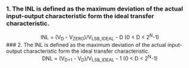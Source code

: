 ### 1. The INL is defined as the maximum deviation of the actual input-output characteristic form the ideal transfer characteristic.
<center>INL = (V<sub>D</sub> - V<sub>ZERO</sub>)/V<sub>LSB_IDEAL</sub> - D      (0 < D < 2<sup>N</sup>-1)</center>
### 2. The INL is defined as the maximum deviation of the actual input-output characteristic form the ideal transfer characteristic.
<center>DNL = (V<sub>D+1</sub> - V<sub>D</sub>)/V<sub>LSB_IDEAL</sub> - 1      (0 < D < 2<sup>N</sup>-1)</center>

